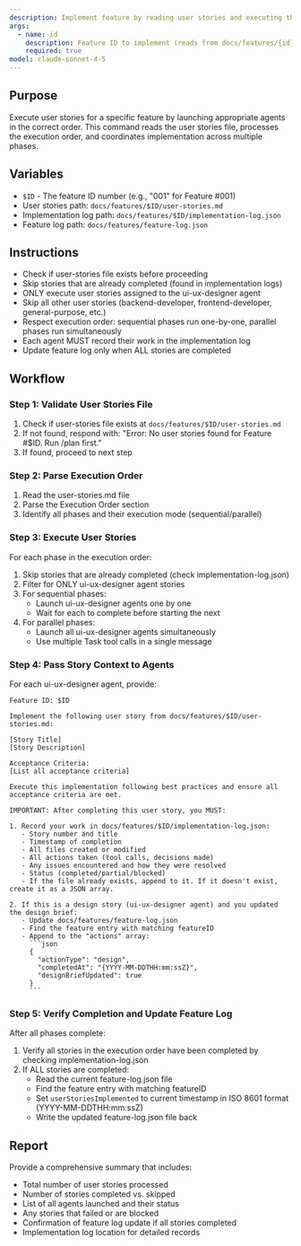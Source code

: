 ```yaml
---
description: Implement feature by reading user stories and executing them in order
args:
  - name: id
    description: Feature ID to implement (reads from docs/features/{id}/user-stories.md)
    required: true
model: claude-sonnet-4-5
---
```


## Purpose

Execute user stories for a specific feature by launching appropriate agents in the correct order. This command reads the user stories file, processes the execution order, and coordinates implementation across multiple phases.

## Variables

- `$ID` - The feature ID number (e.g., "001" for Feature #001)
- User stories path: `docs/features/$ID/user-stories.md`
- Implementation log path: `docs/features/$ID/implementation-log.json`
- Feature log path: `docs/features/feature-log.json`

## Instructions

- Check if user-stories file exists before proceeding
- Skip stories that are already completed (found in implementation logs)
- ONLY execute user stories assigned to the ui-ux-designer agent
- Skip all other user stories (backend-developer, frontend-developer, general-purpose, etc.)
- Respect execution order: sequential phases run one-by-one, parallel phases run simultaneously
- Each agent MUST record their work in the implementation log
- Update feature log only when ALL stories are completed

## Workflow

### Step 1: Validate User Stories File

1. Check if user-stories file exists at `docs/features/$ID/user-stories.md`
2. If not found, respond with: "Error: No user stories found for Feature #$ID. Run /plan first."
3. If found, proceed to next step

### Step 2: Parse Execution Order

1. Read the user-stories.md file
2. Parse the Execution Order section
3. Identify all phases and their execution mode (sequential/parallel)

### Step 3: Execute User Stories

For each phase in the execution order:

1. Skip stories that are already completed (check implementation-log.json)
2. Filter for ONLY ui-ux-designer agent stories
3. For sequential phases:
   - Launch ui-ux-designer agents one by one
   - Wait for each to complete before starting the next
4. For parallel phases:
   - Launch all ui-ux-designer agents simultaneously
   - Use multiple Task tool calls in a single message

### Step 4: Pass Story Context to Agents

For each ui-ux-designer agent, provide:

```
Feature ID: $ID

Implement the following user story from docs/features/$ID/user-stories.md:

[Story Title]
[Story Description]

Acceptance Criteria:
[List all acceptance criteria]

Execute this implementation following best practices and ensure all acceptance criteria are met.

IMPORTANT: After completing this user story, you MUST:

1. Record your work in docs/features/$ID/implementation-log.json:
   - Story number and title
   - Timestamp of completion
   - All files created or modified
   - All actions taken (tool calls, decisions made)
   - Any issues encountered and how they were resolved
   - Status (completed/partial/blocked)
   - If the file already exists, append to it. If it doesn't exist, create it as a JSON array.

2. If this is a design story (ui-ux-designer agent) and you updated the design brief:
   - Update docs/features/feature-log.json
   - Find the feature entry with matching featureID
   - Append to the "actions" array:
     ```json
     {
       "actionType": "design",
       "completedAt": "{YYYY-MM-DDTHH:mm:ssZ}",
       "designBriefUpdated": true
     }
     ```
```

### Step 5: Verify Completion and Update Feature Log

After all phases complete:

1. Verify all stories in the execution order have been completed by checking implementation-log.json
2. If ALL stories are completed:
   - Read the current feature-log.json file
   - Find the feature entry with matching featureID
   - Set `userStoriesImplemented` to current timestamp in ISO 8601 format (YYYY-MM-DDTHH:mm:ssZ)
   - Write the updated feature-log.json file back

## Report

Provide a comprehensive summary that includes:
- Total number of user stories processed
- Number of stories completed vs. skipped
- List of all agents launched and their status
- Any stories that failed or are blocked
- Confirmation of feature log update if all stories completed
- Implementation log location for detailed records
